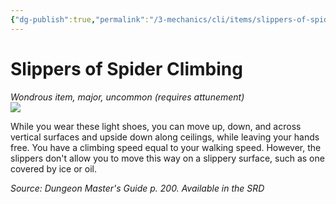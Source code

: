 ```yaml
---
{"dg-publish":true,"permalink":"/3-mechanics/cli/items/slippers-of-spider-climbing/","tags":["ttrpg-cli/compendium/src/5e/dmg","ttrpg-cli/item/attunement/required","ttrpg-cli/item/rarity/uncommon","ttrpg-cli/item/tier/major"]}
---
```


# Slippers of Spider Climbing
*Wondrous item, major, uncommon (requires attunement)*  
![](3-Mechanics/CLI/items/img/slippers-of-spider-climbing.webp#right)


While you wear these light shoes, you can move up, down, and across vertical surfaces and upside down along ceilings, while leaving your hands free. You have a climbing speed equal to your walking speed. However, the slippers don't allow you to move this way on a slippery surface, such as one covered by ice or oil.

*Source: Dungeon Master's Guide p. 200. Available in the <span title='Systems Reference Document (5.1)'>SRD</span>*